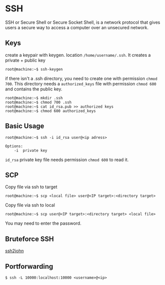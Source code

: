 # SSH

SSH or Secure Shell or Secure Socket Shell, is a network protocol that gives users a secure way to access a computer over an unsecured network.

## Keys
create a keypair with keygen. location `/home/username/.ssh`. It creates a private + public key  
```console
root@machine:~$ ssh-keygen
```
if there isn't a .ssh directory, you need to create one with permission `chmod 700`. This directory needs a `authorized_keys` file with permission `chmod 600` and contains the public key.
```console
root@machine:~$ mkdir .ssh
root@machine:~$ chmod 700 .ssh
root@machine:~$ cat id_rsa.pub >> authorized keys
root@machine:~$ chmod 600 authorized_keys
```

## Basic Usage

```console
root@machine:~$ ssh -i id_rsa user@<ip adress>

Options:
    -i  private key
```
`id_rsa` private key file needs permission `chmod 600` to read it.

## SCP
Copy file via ssh to target
```console
root@machine:~$ scp <local file> user@<IP target>:<directory target>
```

Copy file via ssh to local
```console
root@machine:~$ scp user@<IP target>:<directory target> <local file>
```
You may need to enter the password.

## Bruteforce SSH

[ssh2john](https://null-byte.wonderhowto.com/how-to/crack-ssh-private-key-passwords-with-john-ripper-0302810/)

## Portforwarding

```console
$ ssh -L 10000:localhost:10000 <username>@<ip>
```